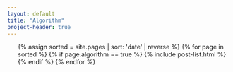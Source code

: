 ```yaml
---
layout: default
title: "Algorithm"
project-header: true
---
```


<ul class="catalogue">
{% assign sorted = site.pages | sort: 'date' | reverse %}
{% for page in sorted %}
{% if page.algorithm == true %}
{% include post-list.html %}
{% endif %}
{% endfor %}
</ul>
